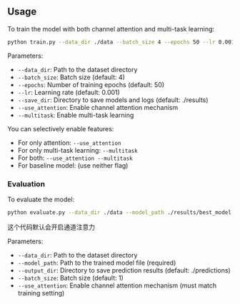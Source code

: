 ## Usage

To train the model with both channel attention and multi-task learning:

```bash
python train.py --data_dir ./data --batch_size 4 --epochs 50 --lr 0.001 --save_dir ./results --use_attention --multitask
```

Parameters:
- `--data_dir`: Path to the dataset directory
- `--batch_size`: Batch size (default: 4)
- `--epochs`: Number of training epochs (default: 50)
- `--lr`: Learning rate (default: 0.001)
- `--save_dir`: Directory to save models and logs (default: ./results)
- `--use_attention`: Enable channel attention mechanism
- `--multitask`: Enable multi-task learning

You can selectively enable features:
- For only attention: `--use_attention`
- For only multi-task learning: `--multitask`
- For both: `--use_attention --multitask`
- For baseline model: (use neither flag)

### Evaluation

To evaluate the model:

```bash
python evaluate.py --data_dir ./data --model_path ./results/best_model.pth --output_dir ./predictions --use_attention --multitask
```

这个代码默认会开启通道注意力

Parameters:

- `--data_dir`: Path to the dataset directory
- `--model_path`: Path to the trained model file (required)
- `--output_dir`: Directory to save prediction results (default: ./predictions)
- `--batch_size`: Batch size (default: 1)
- `--use_attention`: Enable channel attention mechanism (must match training setting)
